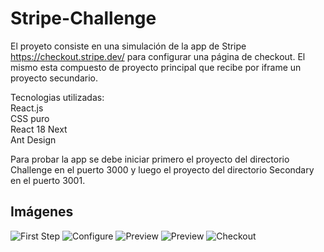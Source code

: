 # Stripe-Challenge
El proyeto consiste en una simulación de la app de Stripe https://checkout.stripe.dev/ para configurar una página de checkout. El mismo esta compuesto de proyecto principal que recibe por iframe un proyecto secundario.

Tecnologias utilizadas:
<br>
React.js
<br>
CSS puro
<br>
React 18 Next
<br>
Ant Design

Para probar la app se debe iniciar primero el proyecto del directorio Challenge en el puerto 3000 y luego el proyecto del directorio Secondary en el puerto 3001.

## Imágenes

![First Step](/images/1step.jpeg)
![Configure](/images/2step.jpeg)
![Preview](/images/prevdesktop.jpeg)
![Preview](/images/prevmobile.jpeg)
![Checkout](/images/checkout.jpeg)
